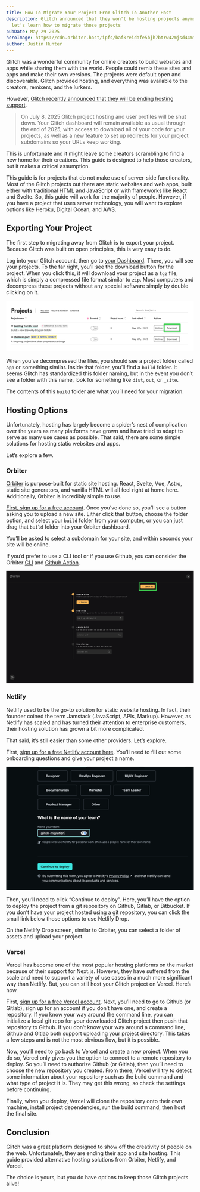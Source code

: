 ```yaml
---
title: How To Migrate Your Project From Glitch To Another Host
description: Glitch announced that they won't be hosting projects anymore, so
  let's learn how to migrate those projects
pubDate: May 29 2025
heroImage: https://cdn.orbiter.host/ipfs/bafkreidafe5bjh7btrw42mjsd44mfkq5zamonfgxr2p5dlatwod66ltjxq
author: Justin Hunter
---
```

Glitch was a wonderful community for online creators to build websites and apps while sharing them with the world. People could remix these sites and apps and make their own versions. The projects were default open and discoverable. Glitch provided hosting, and everything was available to the creators, remixers, and the lurkers.

However, [Glitch recently announced that they will be ending hosting support](https://blog.glitch.com/post/changes-are-coming-to-glitch/).

> On July 8, 2025 Glitch project hosting and user profiles will be shut down. Your Glitch dashboard will remain available as usual through the end of 2025, with access to download all of your code for your projects, as well as a new feature to set up redirects for your project subdomains so your URLs keep working.

This is unfortunate and it might leave some creators scrambling to find a new home for their creations. This guide is designed to help those creators, but it makes a critical assumption.

This guide is for projects that do not make use of server-side functionality. Most of the Glitch projects out there are static websites and web apps, built either with traditional HTML and JavaScript or with frameworks like React and Svelte. So, this guide will work for the majority of people. However, if you have a project that uses server technology, you will want to explore options like Heroku, Digital Ocean, and AWS.

## Exporting Your Project

The first step to migrating away from Glitch is to export your project. Because Glitch was built on open principles, this is very easy to do.

Log into your Glitch account, then go to [your Dashboard](https://glitch.com/dashboard). There, you will see your projects. To the far right, you’ll see the download button for the project. When you click this, it will download your project as a `tgz` file, which is simply a compressed file format similar to `zip`. Most computers and decompress these projects without any special software simply by double clicking on it.

![](/public/blog/CleanShot%202025-05-27%20at%2008.52.27@2x.png)

When you’ve decompressed the files, you should see a project folder called `app` or something similar. Inside that folder, you’ll find a `build` folder. It seems Glitch has standardized this folder naming, but in the event you don’t see a folder with this name, look for something like `dist`, `out`, or `_site`.

The contents of this `build` folder are what you’ll need for your migration.

## Hosting Options

Unfortunately, hosting has largely become a spider’s nest of complication over the years as many platforms have grown and have tried to adapt to serve as many use cases as possible. That said, there are some simple solutions for hosting static websites and apps.

Let’s explore a few.

### Orbiter

[Orbiter](https://orbiter.host) is purpose-built for static site hosting. React, Svelte, Vue, Astro, static site generators, and vanilla HTML will all feel right at home here. Additionally, Orbiter is incredibly simple to use.

[First, sign up for a free account](https://orbiter.host/pricing). Once you’ve done so, you’ll see a button asking you to upload a new site. Either click that button, choose the folder option, and select your `build` folder from your computer, or you can just drag that `build` folder into your Orbiter dashboard.

You’ll be asked to select a subdomain for your site, and within seconds your site will be online.

If you’d prefer to use a CLI tool or if you use Github, you can consider the Orbiter [CLI](https://docs.orbiter.host/cli) and [Github Action](https://docs.orbiter.host/github-actions-and-hooks).

![](/public/blog/CleanShot%202025-05-27%20at%2011.09.30@2x.png)

### Netlify

Netlify used to be the go-to solution for static website hosting. In fact, their founder coined the term Jamstack (JavaScript, APIs, Markup). However, as Netlify has scaled and has turned their attention to enterprise customers, their hosting solution has grown a bit more complicated.

That said, it’s still easier than some other providers. Let’s explore.

First, [sign up for a free Netlify account here](https://netlify.com). You’ll need to fill out some onboarding questions and give your project a name.

![](/public/blog/CleanShot%202025-05-27%20at%2009.05.14@2x.png)

Then, you’ll need to click “Continue to deploy”. Here, you’ll have the option to deploy the project from a git repository on Github, Gitlab, or Bitbucket. If you don’t have your project hosted using a git repository, you can click the small link below those options to use Netlify Drop.

On the Netlify Drop screen, similar to Orbiter, you can select a folder of assets and upload your project.

### Vercel

Vercel has become one of the most popular hosting platforms on the market because of their support for Next.js. However, they have suffered from the scale and need to support a variety of use cases in a much more significant way than Netlify. But, you can still host your Glitch project on Vercel. Here’s how.

First, [sign up for a free Vercel account](https://vercel.com). Next, you’ll need to go to Github (or Gitlab), sign up for an account if you don’t have one, and create a repository. If you know your way around the command line, you can initialize a local git repo for your downloaded Glitch project then push that repository to Github. If you don’t know your way around a command line, Github and Gitlab both support uploading your project directory. This takes a few steps and is not the most obvious flow, but it is possible.

Now, you’ll need to go back to Vercel and create a new project. When you do so, Vercel only gives you the option to connect to a remote repository to deploy. So you’ll need to authorize Github (or Gitlab), then you’ll need to choose the new repository you created. From there, Vercel will try to detect some information about your repository such as the build command and what type of project it is. They may get this wrong, so check the settings before continuing.

Finally, when you deploy, Vercel will clone the repository onto their own machine, install project dependencies, run the build command, then host the final site.

## Conclusion

Glitch was a great platform designed to show off the creativity of people on the web. Unfortunately, they are ending their app and site hosting. This guide provided alternative hosting solutions from Orbiter, Netlify, and Vercel.

The choice is yours, but you do have options to keep those Glitch projects alive!